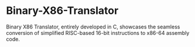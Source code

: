 # Binary-X86-Translator
Binary X86 Translator, entirely developed in C, showcases the seamless conversion of simplified RISC-based 16-bit instructions to x86-64 assembly code.
